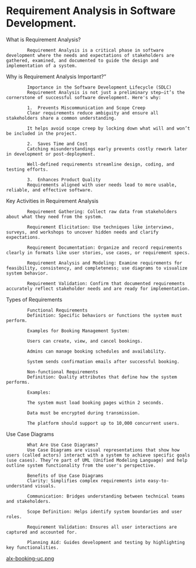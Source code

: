 # Requirement Analysis in Software Development.


What is Requirement Analysis?

            Requirement Analysis is a critical phase in software development where the needs and expectations of stakeholders are gathered, examined, and documented to guide the design and implementation of a system.

Why is Requirement Analysis Important?”

            Importance in the Software Development Lifecycle (SDLC)
            Requirement Analysis is not just a preliminary step—it’s the cornerstone of successful software development. Here's why:
            
            1.  Prevents Miscommunication and Scope Creep
            Clear requirements reduce ambiguity and ensure all stakeholders share a common understanding.
            
            It helps avoid scope creep by locking down what will and won’t be included in the project.
            
            2.  Saves Time and Cost
            Catching misunderstandings early prevents costly rework later in development or post-deployment.
            
            Well-defined requirements streamline design, coding, and testing efforts.
            
            3.  Enhances Product Quality
            Requirements aligned with user needs lead to more usable, reliable, and effective software.

Key Activities in Requirement Analysis

            Requirement Gathering: Collect raw data from stakeholders about what they need from the system.
            
            Requirement Elicitation: Use techniques like interviews, surveys, and workshops to uncover hidden needs and clarify expectations.
            
            Requirement Documentation: Organize and record requirements clearly in formats like user stories, use cases, or requirement specs.
            
            Requirement Analysis and Modeling: Examine requirements for feasibility, consistency, and completeness; use diagrams to visualize system behavior.
            
            Requirement Validation: Confirm that documented requirements accurately reflect stakeholder needs and are ready for implementation.


Types of Requirements

            Functional Requirements
            Definition: Specific behaviors or functions the system must perform.
            
            Examples for Booking Management System:
            
            Users can create, view, and cancel bookings.
            
            Admins can manage booking schedules and availability.
            
            System sends confirmation emails after successful booking.
            
            Non-functional Requirements
            Definition: Quality attributes that define how the system performs.

            Examples:
            
            The system must load booking pages within 2 seconds.
            
            Data must be encrypted during transmission.
            
            The platform should support up to 10,000 concurrent users.

Use Case Diagrams

            What Are Use Case Diagrams?
            Use Case Diagrams are visual representations that show how users (called actors) interact with a system to achieve specific goals (use cases). They’re part of UML (Unified Modeling Language) and help outline system functionality from the user's perspective.
            
            Benefits of Use Case Diagrams
            Clarity: Simplifies complex requirements into easy-to-understand visuals.
            
            Communication: Bridges understanding between technical teams and stakeholders.
            
            Scope Definition: Helps identify system boundaries and user roles.
            
            Requirement Validation: Ensures all user interactions are captured and accounted for.
            
            Planning Aid: Guides development and testing by highlighting key functionalities.

[alx-booking-uc.png](https://drive.google.com/file/d/1GEpWgvg8NmNhbA2eBdh26VfHNTZPFrXh/view)


